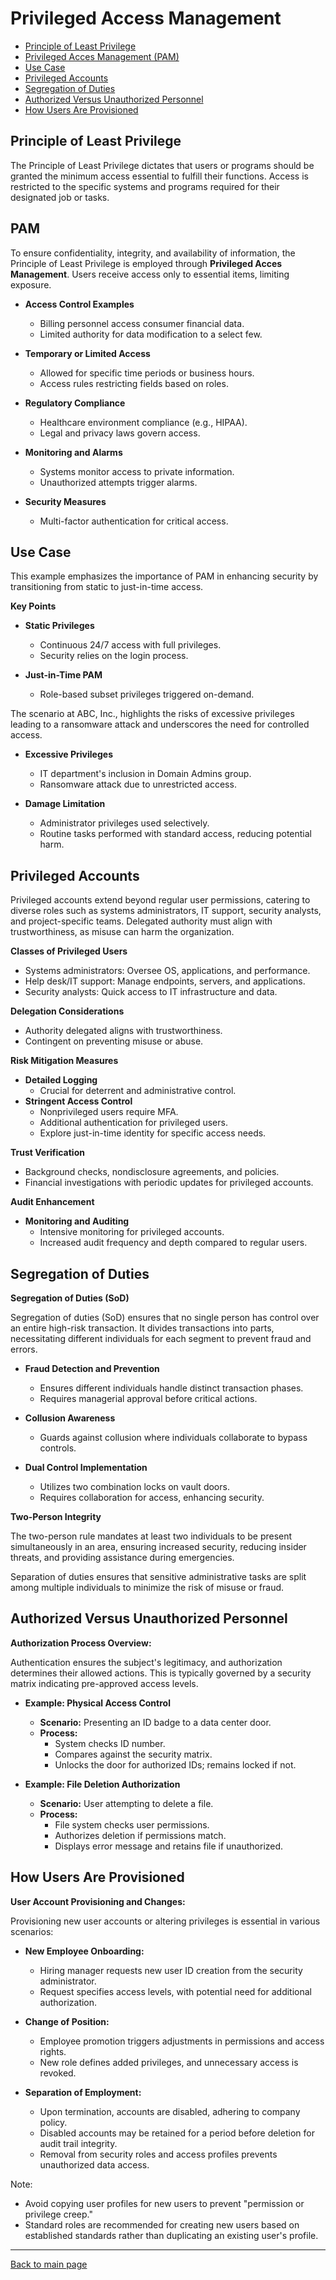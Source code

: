 
# Privileged Access Management

- [Principle of Least Privilege](#principle-of-least-privilege)
- [Privileged Acces Management (PAM)](#pam)
- [Use Case](#use-case)
- [Privileged Accounts](#privileged-accounts)
- [Segregation of Duties](#segregation-of-duties)
- [Authorized Versus Unauthorized Personnel](#authorized-versus-unauthorized-personnel)
- [How Users Are Provisioned](#how-users-are-provisioned)


## Principle of Least Privilege

The Principle of Least Privilege dictates that users or programs should be granted the minimum access essential to fulfill their functions. Access is restricted to the specific systems and programs required for their designated job or tasks.


## PAM  

To ensure confidentiality, integrity, and availability of information, the Principle of Least Privilege is employed through **Privileged Acces Management**. Users receive access only to essential items, limiting exposure.

- **Access Control Examples**
  - Billing personnel access consumer financial data.
  - Limited authority for data modification to a select few.

- **Temporary or Limited Access**
  - Allowed for specific time periods or business hours.
  - Access rules restricting fields based on roles.

- **Regulatory Compliance**
  - Healthcare environment compliance (e.g., HIPAA).
  - Legal and privacy laws govern access.

- **Monitoring and Alarms**
  - Systems monitor access to private information.
  - Unauthorized attempts trigger alarms.

- **Security Measures**
  - Multi-factor authentication for critical access.


## Use Case 

This example emphasizes the importance of PAM in enhancing security by transitioning from static to just-in-time access. 

**Key Points**

- **Static Privileges**
    - Continuous 24/7 access with full privileges.
    - Security relies on the login process.

- **Just-in-Time PAM**
    - Role-based subset privileges triggered on-demand.

The scenario at ABC, Inc., highlights the risks of excessive privileges leading to a ransomware attack and underscores the need for controlled access.

- **Excessive Privileges**
  - IT department's inclusion in Domain Admins group.
  - Ransomware attack due to unrestricted access.

- **Damage Limitation**
  - Administrator privileges used selectively.
  - Routine tasks performed with standard access, reducing potential harm.


## Privileged Accounts

Privileged accounts extend beyond regular user permissions, catering to diverse roles such as systems administrators, IT support, security analysts, and project-specific teams. Delegated authority must align with trustworthiness, as misuse can harm the organization.

**Classes of Privileged Users**
- Systems administrators: Oversee OS, applications, and performance.
- Help desk/IT support: Manage endpoints, servers, and applications.
- Security analysts: Quick access to IT infrastructure and data.

**Delegation Considerations**
- Authority delegated aligns with trustworthiness.
- Contingent on preventing misuse or abuse.

**Risk Mitigation Measures**
- **Detailed Logging**
  - Crucial for deterrent and administrative control.
- **Stringent Access Control**
  - Nonprivileged users require MFA.
  - Additional authentication for privileged users.
  - Explore just-in-time identity for specific access needs.

**Trust Verification**
- Background checks, nondisclosure agreements, and policies.
- Financial investigations with periodic updates for privileged accounts.

**Audit Enhancement**
- **Monitoring and Auditing**
  - Intensive monitoring for privileged accounts.
  - Increased audit frequency and depth compared to regular users.

## Segregation of Duties 

**Segregation of Duties (SoD)**

Segregation of duties (SoD) ensures that no single person has control over an entire high-risk transaction. It divides transactions into parts, necessitating different individuals for each segment to prevent fraud and errors.

- **Fraud Detection and Prevention**
  - Ensures different individuals handle distinct transaction phases.
  - Requires managerial approval before critical actions.

- **Collusion Awareness**
  - Guards against collusion where individuals collaborate to bypass controls.

- **Dual Control Implementation**
  - Utilizes two combination locks on vault doors.
  - Requires collaboration for access, enhancing security.

**Two-Person Integrity**

The two-person rule mandates at least two individuals to be present simultaneously in an area, ensuring increased security, reducing insider threats, and providing assistance during emergencies.

Separation of duties ensures that sensitive administrative tasks are split among multiple individuals to minimize the risk of misuse or fraud.

## Authorized Versus Unauthorized Personnel

**Authorization Process Overview:**

Authentication ensures the subject's legitimacy, and authorization determines their allowed actions. This is typically governed by a security matrix indicating pre-approved access levels.

- **Example: Physical Access Control**
  - **Scenario:** Presenting an ID badge to a data center door.
  - **Process:**
    - System checks ID number.
    - Compares against the security matrix.
    - Unlocks the door for authorized IDs; remains locked if not.

- **Example: File Deletion Authorization**
  - **Scenario:** User attempting to delete a file.
  - **Process:**
    - File system checks user permissions.
    - Authorizes deletion if permissions match.
    - Displays error message and retains file if unauthorized.

## How Users Are Provisioned

**User Account Provisioning and Changes:**

Provisioning new user accounts or altering privileges is essential in various scenarios:

- **New Employee Onboarding:**
    - Hiring manager requests new user ID creation from the security administrator.
    - Request specifies access levels, with potential need for additional authorization.
  
- **Change of Position:**
    - Employee promotion triggers adjustments in permissions and access rights.
    - New role defines added privileges, and unnecessary access is revoked.

- **Separation of Employment:**
    - Upon termination, accounts are disabled, adhering to company policy.
    - Disabled accounts may be retained for a period before deletion for audit trail integrity.
    - Removal from security roles and access profiles prevents unauthorized data access.

Note: 

- Avoid copying user profiles for new users to prevent "permission or privilege creep." 
- Standard roles are recommended for creating new users based on established standards rather than duplicating an existing user's profile.



----------------------------------------------

[Back to main page](../../README.md#security)    